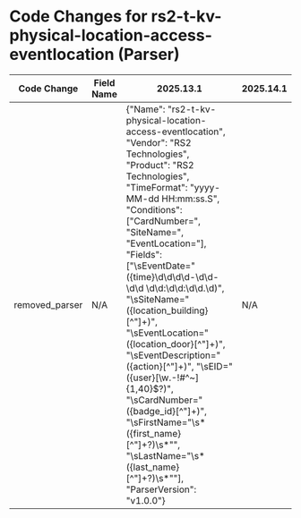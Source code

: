 # Code Changes for rs2-t-kv-physical-location-access-eventlocation (Parser)

| Code Change | Field Name | 2025.13.1 | 2025.14.1 |
|-------------|------------|-----------|------------|
| removed_parser | N/A | {"Name": "rs2-t-kv-physical-location-access-eventlocation", "Vendor": "RS2 Technologies", "Product": "RS2 Technologies", "TimeFormat": "yyyy-MM-dd HH:mm:ss.S", "Conditions": ["CardNumber=", "SiteName=", "EventLocation="], "Fields": ["\sEventDate=\"({time}\d\d\d\d-\d\d-\d\d \d\d:\d\d:\d\d\.\d)", "\sSiteName=\"({location_building}[^\"]+)", "\sEventLocation=\"({location_door}[^\"]+)", "\sEventDescription=\"({action}[^\"]+)", "\sEID=\"({user}[\w\.\-\!\#\^\~]{1,40}\$?)", "\sCardNumber=\"({badge_id}[^\"]+)", "\sFirstName=\"\s*({first_name}[^\"]+?)\s*\"", "\sLastName=\"\s*({last_name}[^\"]+?)\s*\""], "ParserVersion": "v1.0.0"} | N/A |